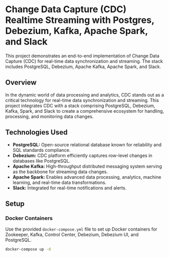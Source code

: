 # Change Data Capture (CDC) Realtime Streaming with Postgres, Debezium, Kafka, Apache Spark, and Slack

This project demonstrates an end-to-end implementation of Change Data Capture (CDC) for real-time data synchronization and streaming. The stack includes PostgreSQL, Debezium, Apache Kafka, Apache Spark, and Slack.

## Overview

In the dynamic world of data processing and analytics, CDC stands out as a critical technology for real-time data synchronization and streaming. This project integrates CDC with a stack comprising PostgreSQL, Debezium, Kafka, Spark, and Slack to create a comprehensive ecosystem for handling, processing, and monitoring data changes.

## Technologies Used

- **PostgreSQL:** Open-source relational database known for reliability and SQL standards compliance.
- **Debezium:** CDC platform efficiently captures row-level changes in databases like PostgreSQL.
- **Apache Kafka:** High-throughput distributed messaging system serving as the backbone for streaming data changes.
- **Apache Spark:** Enables advanced data processing, analytics, machine learning, and real-time data transformations.
- **Slack:** Integrated for real-time notifications and alerts.

## Setup

### Docker Containers

Use the provided `docker-compose.yml` file to set up Docker containers for Zookeeper, Kafka, Control Center, Debezium, Debezium UI, and PostgreSQL.

```bash
docker-compose up -d
